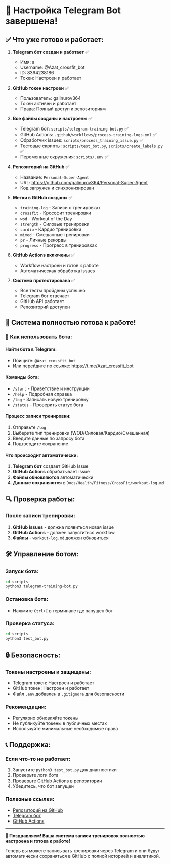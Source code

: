 # 🚀 Настройка Telegram Bot завершена!

## ✅ Что уже готово и работает:

1. **Telegram бот создан и работает** ✅
   - Имя: a
   - Username: @Azat_crossfit_bot
   - ID: 8394238186
   - Токен: Настроен и работает

2. **GitHub токен настроен** ✅
   - Пользователь: galinurov364
   - Токен активен и работает
   - Права: Полный доступ к репозиториям

3. **Все файлы созданы и настроены** ✅
   - Telegram бот: `scripts/telegram-training-bot.py` ✅
   - GitHub Actions: `.github/workflows/process-training-logs.yml` ✅
   - Обработчик issues: `scripts/process_training_issue.py` ✅
   - Тестовые скрипты: `scripts/test_bot.py`, `scripts/create_labels.py` ✅
   - Переменные окружения: `scripts/.env` ✅

4. **Репозиторий на GitHub** ✅
   - Название: `Personal-Super-Agent`
   - URL: https://github.com/galinurov364/Personal-Super-Agent
   - Код загружен и синхронизирован

5. **Метки в GitHub созданы** ✅
   - `training-log` - Записи о тренировках
   - `crossfit` - Кроссфит тренировки
   - `wod` - Workout of the Day
   - `strength` - Силовые тренировки
   - `cardio` - Кардио тренировки
   - `mixed` - Смешанные тренировки
   - `pr` - Личные рекорды
   - `progress` - Прогресс в тренировках

6. **GitHub Actions включены** ✅
   - Workflow настроен и готов к работе
   - Автоматическая обработка issues

7. **Система протестирована** ✅
   - Все тесты пройдены успешно
   - Telegram бот отвечает
   - GitHub API работает
   - Репозиторий доступен

## 🎉 Система полностью готова к работе!

### 📱 Как использовать бота:

#### Найти бота в Telegram:
- Поищите: `@Azat_crossfit_bot`
- Или перейдите по ссылке: https://t.me/Azat_crossfit_bot

#### Команды бота:
- `/start` - Приветствие и инструкции
- `/help` - Подробная справка
- `/log` - Записать новую тренировку
- `/status` - Проверить статус бота

#### Процесс записи тренировки:
1. Отправьте `/log`
2. Выберите тип тренировки (WOD/Силовая/Кардио/Смешанная)
3. Введите данные по запросу бота
4. Подтвердите сохранение

#### Что происходит автоматически:
1. **Telegram бот** создает GitHub Issue
2. **GitHub Actions** обрабатывает issue
3. **Файлы обновляются** автоматически
4. **Данные сохраняются** в `Docs/Health/Fitness/CrossFit/workout-log.md`

## 🔍 Проверка работы:

### После записи тренировки:
1. **GitHub Issues** - должна появиться новая issue
2. **GitHub Actions** - должен запуститься workflow
3. **Файлы** - `workout-log.md` должен обновиться

## 🛠️ Управление ботом:

### Запуск бота:
```bash
cd scripts
python3 telegram-training-bot.py
```

### Остановка бота:
- Нажмите `Ctrl+C` в терминале где запущен бот

### Проверка статуса:
```bash
cd scripts
python3 test_bot.py
```

## 🔒 Безопасность:

### Токены настроены и защищены:
- Telegram токен: Настроен и работает
- GitHub токен: Настроен и работает
- Файл `.env` добавлен в `.gitignore` для безопасности

### Рекомендации:
- Регулярно обновляйте токены
- Не публикуйте токены в публичных местах
- Используйте минимальные необходимые права

## 📞 Поддержка:

### Если что-то не работает:
1. Запустите `python3 test_bot.py` для диагностики
2. Проверьте логи бота
3. Проверьте GitHub Actions в репозитории
4. Убедитесь, что бот запущен

### Полезные ссылки:
- [Репозиторий на GitHub](https://github.com/galinurov364/Personal-Super-Agent)
- [Telegram бот](https://t.me/Azat_crossfit_bot)
- [GitHub Actions](https://github.com/galinurov364/Personal-Super-Agent/actions)

---

**🎉 Поздравляем! Ваша система записи тренировок полностью настроена и готова к работе!**

Теперь вы можете записывать тренировки через Telegram и они будут автоматически сохраняться в GitHub с полной историей и аналитикой.
